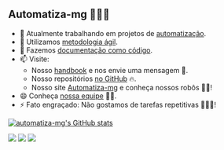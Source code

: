 ## Automatiza-mg 🚀🚀🚀

- 🔭 Atualmente trabalhando em projetos de [automatização](https://automatiza-mg.github.io/automatizacoes/).
- 🌱 Utilizamos [metodologia ágil](https://github.com/orgs/automatiza-mg/projects/1/).
- 👯 Fazemos [documentação como código](https://www.writethedocs.org/guide/docs-as-code/).
- 📫 Visite: 
    - Nosso [handbook](https://automatiza-mg.github.io/handbook/) e nos envie uma mensagem 📧.
    - Nosso repositórios [no GitHub](https://github.com/automatiza-mg?tab=repositories) 🔥.
    - Nosso site [Automatiza-mg](https://automatiza-mg.github.io/automatizacoes/) e conheça nossos robôs 🤖🤖!
- 😄 Conheça [nossa equipe](https://github.com/orgs/automatiza-mg/people) 🧑🧑.
- ⚡ Fato engraçado: Não gostamos de tarefas repetitivas 🤣🤣🤣!

[![automatiza-mg's GitHub stats](https://github-readme-stats.vercel.app/api?org=automatiza-mg&show_icons=true&theme=dracula&include_all_commits=true)](https://github.com/automatiza-mg/github-readme-stats)

   
<div> 
  <a href="https://www.youtube.com/@automatiza-mg" target="_blank"><img src="https://img.shields.io/badge/YouTube-FF0000?style=for-the-badge&logo=youtube&logoColor=white" target="_blank"></a>
  <a href="https://automatiza-mg.github.io/automatizacoes/" target="_blank"><img src="https://img.shields.io/badge/website-000000?style=for-the-badge&logo=About.me&logoColor=white" target="_blank"></a>
  <a href = "mailto:simplificacao@planejamento.mg.gov.br"><img src="https://img.shields.io/badge/Gmail-D14836?style=for-the-badge&logo=gmail&logoColor=white" target="_blank"></a>
</div> 
